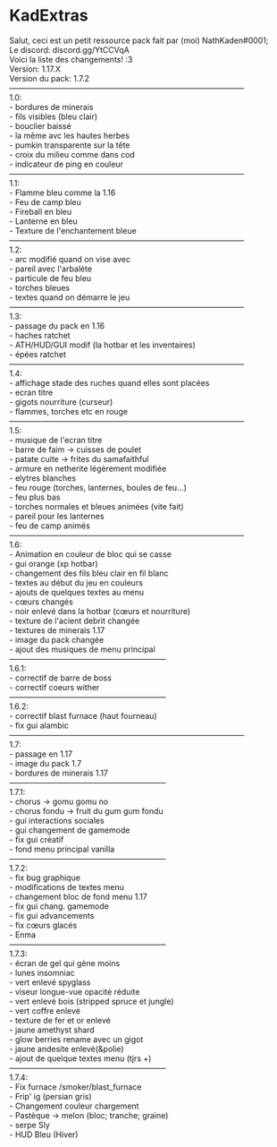 # KadExtras    
Salut, ceci est un petit ressource pack fait par (moi) NathKaden#0001;    
Le discord: discord.gg/YtCCVqA    
Voici la liste des changements! :3    
Version: 1.17.X    
Version du pack: 1.7.2    
——————————————————————————————    
1.0:    
	- bordures de minerais    
	- fils visibles (bleu clair)    
	- bouclier baissé    
	- la même avc les hautes herbes    
	- pumkin transparente sur la tête    
	- croix du milieu comme dans cod    
	- indicateur de ping en couleur    
——————————————————————————————    
1.1:    
	- Flamme bleu comme la 1.16    
	- Feu de camp bleu    
	- Fireball en bleu    
	- Lanterne en bleu    
	- Texture de l'enchantement bleue    
——————————————————————————————    
1.2:    
	- arc modifié quand on vise avec    
	- pareil avec l'arbalète    
	- particule de feu bleu    
	- torches bleues    
	- textes quand on démarre le jeu    
——————————————————————————————    
1.3:    
	- passage du pack en 1.16    
	- haches ratchet    
	- ATH/HUD/GUI modif (la hotbar et les inventaires)    
	- épées ratchet    
——————————————————————————————    
1.4:    
	- affichage stade des ruches quand elles sont placées    
	- ecran titre    
	- gigots nourriture (curseur)    
	- flammes, torches etc en rouge    
——————————————————————————————    
1.5:    
	- musique de l'ecran titre    
	- barre de faim -> cuisses de poulet    
	- patate cuite -> frites du samafaithful    
	- armure en netherite légèrement modifiée    
	- elytres blanches    
	- feu rouge (torches, lanternes, boules de feu...)    
	- feu plus bas    
	- torches normales et bleues animées (vite fait)    
	- pareil pour les lanternes    
	- feu de camp animés    
——————————————————————————————    
1.6:    
	- Animation en couleur de bloc qui se casse    
	- gui orange (xp hotbar)    
	- changement des fils bleu clair en fil blanc    
	- textes au début du jeu en couleurs    
	- ajouts de quelques textes au menu    
	- cœurs changés    
	- noir enlevé dans la hotbar (cœurs et nourriture)    
	- texture de l'acient debrit changée    
	- textures de minerais 1.17    
	- image du pack changée    
	- ajout des musiques de menu principal    
————————————————————    
1.6.1:    
	- correctif de barre de boss    
	- correctif coeurs wither    
————————————————————    
1.6.2:    
	- correctif blast furnace (haut fourneau)    
	- fix gui alambic    
——————————————————————————————    
1.7:    
	- passage en 1.17    
	- image du pack 1.7    
	- bordures de minerais 1.17    
————————————————————    
1.7.1:    
	- chorus -> gomu gomu no    
	- chorus fondu -> fruit du gum gum fondu    
	- gui interactions sociales    
	- gui changement de gamemode    
	- fix gui créatif    
	- fond menu principal vanilla    
————————————————————    
1.7.2:    
	- fix bug graphique    
	- modifications de textes menu    
	- changement bloc de fond menu 1.17    
	- fix gui chang. gamemode    
	- fix gui advancements    
	- fix cœurs glacés    
	- Enma    
————————————————————    
1.7.3:    
	- écran de gel qui gène moins    
	- lunes insomniac    
	- vert enlevé spyglass    
	- viseur longue-vue opacité réduite    
	- vert enlevé bois (stripped spruce et jungle)    
	- vert coffre enlevé    
	- texture de fer et or enlevé    
	- jaune amethyst shard    
	- glow berries rename avec un gigot    
	- jaune andesite enlevé(&polie)    
	- ajout de quelque textes menu (tjrs +)    
————————————————————    
1.7.4:    
	- Fix furnace /smoker/blast_furnace    
	- Frip' ig (persian gris)    
	- Changement couleur chargement    
	- Pastèque -> melon (bloc; tranche; graine)    
	- serpe Sly    
	- HUD Bleu (Hiver)    
